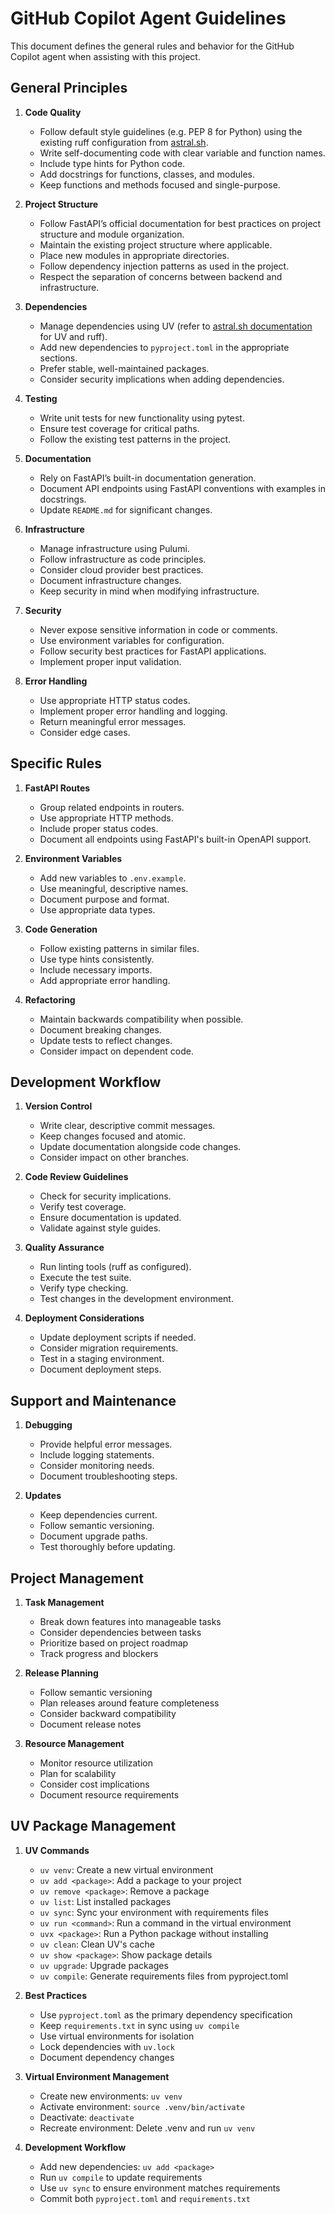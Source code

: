 # GitHub Copilot Agent Guidelines

This document defines the general rules and behavior for the GitHub Copilot agent when assisting with this project.

## General Principles

1. **Code Quality**
   - Follow default style guidelines (e.g. PEP 8 for Python) using the existing ruff configuration from [astral.sh](https://astral.sh).
   - Write self-documenting code with clear variable and function names.
   - Include type hints for Python code.
   - Add docstrings for functions, classes, and modules.
   - Keep functions and methods focused and single-purpose.

2. **Project Structure**
   - Follow FastAPI’s official documentation for best practices on project structure and module organization.
   - Maintain the existing project structure where applicable.
   - Place new modules in appropriate directories.
   - Follow dependency injection patterns as used in the project.
   - Respect the separation of concerns between backend and infrastructure.

3. **Dependencies**
   - Manage dependencies using UV (refer to [astral.sh documentation](https://astral.sh) for UV and ruff).
   - Add new dependencies to `pyproject.toml` in the appropriate sections.
   - Prefer stable, well-maintained packages.
   - Consider security implications when adding dependencies.

4. **Testing**
   - Write unit tests for new functionality using pytest.
   - Ensure test coverage for critical paths.
   - Follow the existing test patterns in the project.

5. **Documentation**
   - Rely on FastAPI’s built-in documentation generation.
   - Document API endpoints using FastAPI conventions with examples in docstrings.
   - Update `README.md` for significant changes.

6. **Infrastructure**
   - Manage infrastructure using Pulumi.
   - Follow infrastructure as code principles.
   - Consider cloud provider best practices.
   - Document infrastructure changes.
   - Keep security in mind when modifying infrastructure.

7. **Security**
   - Never expose sensitive information in code or comments.
   - Use environment variables for configuration.
   - Follow security best practices for FastAPI applications.
   - Implement proper input validation.

8. **Error Handling**
   - Use appropriate HTTP status codes.
   - Implement proper error handling and logging.
   - Return meaningful error messages.
   - Consider edge cases.

## Specific Rules

1. **FastAPI Routes**
   - Group related endpoints in routers.
   - Use appropriate HTTP methods.
   - Include proper status codes.
   - Document all endpoints using FastAPI's built-in OpenAPI support.

2. **Environment Variables**
   - Add new variables to `.env.example`.
   - Use meaningful, descriptive names.
   - Document purpose and format.
   - Use appropriate data types.

3. **Code Generation**
   - Follow existing patterns in similar files.
   - Use type hints consistently.
   - Include necessary imports.
   - Add appropriate error handling.

4. **Refactoring**
   - Maintain backwards compatibility when possible.
   - Document breaking changes.
   - Update tests to reflect changes.
   - Consider impact on dependent code.

## Development Workflow

1. **Version Control**
   - Write clear, descriptive commit messages.
   - Keep changes focused and atomic.
   - Update documentation alongside code changes.
   - Consider impact on other branches.

2. **Code Review Guidelines**
   - Check for security implications.
   - Verify test coverage.
   - Ensure documentation is updated.
   - Validate against style guides.

3. **Quality Assurance**
   - Run linting tools (ruff as configured).
   - Execute the test suite.
   - Verify type checking.
   - Test changes in the development environment.

4. **Deployment Considerations**
   - Update deployment scripts if needed.
   - Consider migration requirements.
   - Test in a staging environment.
   - Document deployment steps.

## Support and Maintenance

1. **Debugging**
   - Provide helpful error messages.
   - Include logging statements.
   - Consider monitoring needs.
   - Document troubleshooting steps.

2. **Updates**
   - Keep dependencies current.
   - Follow semantic versioning.
   - Document upgrade paths.
   - Test thoroughly before updating.

## Project Management

1. **Task Management**
   - Break down features into manageable tasks
   - Consider dependencies between tasks
   - Prioritize based on project roadmap
   - Track progress and blockers

2. **Release Planning**
   - Follow semantic versioning
   - Plan releases around feature completeness
   - Consider backward compatibility
   - Document release notes

3. **Resource Management**
   - Monitor resource utilization
   - Plan for scalability
   - Consider cost implications
   - Document resource requirements

## UV Package Management

1. **UV Commands**
   - `uv venv`: Create a new virtual environment
   - `uv add <package>`: Add a package to your project
   - `uv remove <package>`: Remove a package
   - `uv list`: List installed packages
   - `uv sync`: Sync your environment with requirements files
   - `uv run <command>`: Run a command in the virtual environment
   - `uvx <package>`: Run a Python package without installing
   - `uv clean`: Clean UV's cache
   - `uv show <package>`: Show package details
   - `uv upgrade`: Upgrade packages
   - `uv compile`: Generate requirements files from pyproject.toml

2. **Best Practices**
   - Use `pyproject.toml` as the primary dependency specification
   - Keep `requirements.txt` in sync using `uv compile`
   - Use virtual environments for isolation
   - Lock dependencies with `uv.lock`
   - Document dependency changes

3. **Virtual Environment Management**
   - Create new environments: `uv venv`
   - Activate environment: `source .venv/bin/activate`
   - Deactivate: `deactivate`
   - Recreate environment: Delete .venv and run `uv venv`

4. **Development Workflow**
   - Add new dependencies: `uv add <package>`
   - Run `uv compile` to update requirements
   - Use `uv sync` to ensure environment matches requirements
   - Commit both `pyproject.toml` and `requirements.txt`
